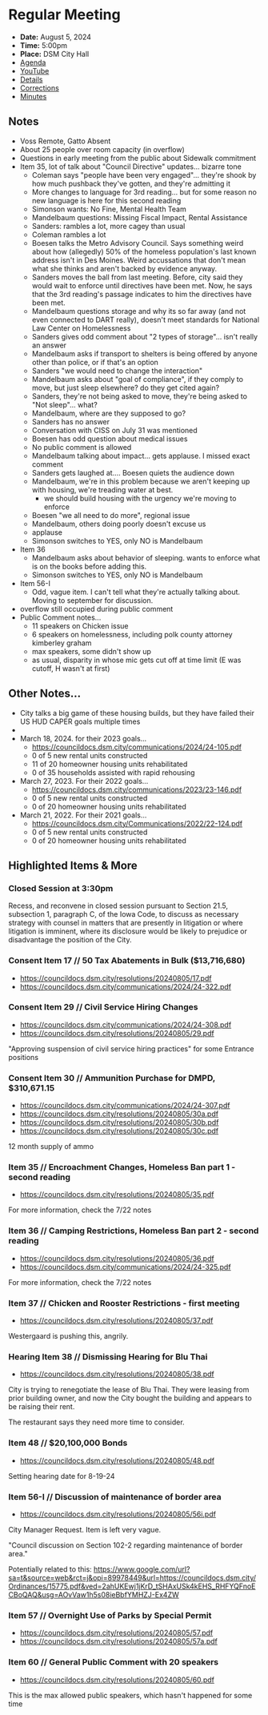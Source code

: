 # Regular Meeting

- **Date:** August 5, 2024
- **Time:** 5:00pm
- **Place:** DSM City Hall
- [Agenda](https://councildocs.dsm.city/agendas/ag20240805.pdf)
- [YouTube](https://youtube.com/live/90pgDtwpMH0)
- [Details](https://www.dsm.city/citycouncil_detail_T60_R2911.php)
- [Corrections](https://councildocs.dsm.city/corrections/20240805%20CAP.pdf)
- [Minutes](https://councildocs.dsm.city/minutes/as20240805.pdf)

## Notes

- Voss Remote, Gatto Absent
- About 25 people over room capacity (in overflow)
- Questions in early meeting from the public about Sidewalk commitment
- Item 35, lot of talk about "Council Directive" updates... bizarre tone
    - Coleman says "people have been very engaged"... they're shook by how much pushback they've gotten, and they're admitting it
    - More changes to language for 3rd reading... but for some reason no new language is here for this second reading
    - Simonson wants: No Fine, Mental Health Team
    - Mandelbaum questions: Missing Fiscal Impact, Rental Assistance
    - Sanders: rambles a lot, more cagey than usual
    - Coleman rambles a lot
    - Boesen talks the Metro Advisory Council. Says something weird about how (allegedly) 50% of the homeless population's last known address isn't in Des Moines. Weird accussations that don't mean what she thinks and aren't backed by evidence anyway.
    - Sanders moves the ball from last meeting. Before, city said they would wait to enforce until directives have been met. Now, he says that the 3rd reading's passage indicates to him the directives have been met. 
    - Mandelbaum questions storage and why its so far away (and not even connected to DART really), doesn't meet standards for National Law Center on Homelessness
    - Sanders gives odd comment about "2 types of storage"... isn't really an answer
    - Mandelbaum asks if transport to shelters is being offered by anyone other than police, or if that's an option
    - Sanders "we would need to change the interaction"
    - Mandelbaum asks about "goal of compliance", if they comply to move, but just sleep elsewhere? do they get cited again?
    - Sanders, they're not being asked to move, they're being asked to "Not sleep"... what?
    - Mandelbaum, where are they supposed to go?
    - Sanders has no answer
    - Conversation with CISS on July 31 was mentioned
    - Boesen has odd question about medical issues
    - No public comment is allowed
    - Mandelbaum talking about impact... gets applause. I missed exact comment
    - Sanders gets laughed at.... Boesen quiets the audience down
    - Mandelbaum, we're in this problem because we aren't keeping up with housing, we're treading water at best.
        - we should build housing with the urgency we're moving to enforce
    - Boesen "we all need to do more", regional issue
    - Mandelbaum, others doing poorly doesn't excuse us
    - applause
    - Simonson switches to YES, only NO is Mandelbaum
- Item 36
    - Mandelbaum asks about behavior of sleeping. wants to enforce what is on the books before adding this.
    - Simonson switches to YES, only NO is Mandelbaum
- Item 56-I
    - Odd, vague item. I can't tell what they're actually talking about. Moving to september for discussion.
- overflow still occupied during public comment
- Public Comment notes...
    - 11 speakers on Chicken issue
    - 6 speakers on homelessness, including polk county attorney kimberley graham
    - max speakers, some didn't show up
    - as usual, disparity in whose mic gets cut off at time limit (E was cutoff, H wasn't at first)

## Other Notes...

- City talks a big game of these housing builds, but they have failed their US HUD CAPER goals multiple times
-  
- March 18, 2024. for their 2023 goals...
    - https://councildocs.dsm.city/communications/2024/24-105.pdf
    - 0 of 5 new rental units constructed
    - 11 of 20 homeowner housing units rehabilitated
    - 0 of 35 households assisted with rapid rehousing
- March 27, 2023. For their 2022 goals...
    - https://councildocs.dsm.city/communications/2023/23-146.pdf
    - 0 of 5 new rental units constructed
    - 0 of 20 homeowner housing units rehabilitated
-  March 21, 2022. For their 2021 goals...
    - https://councildocs.dsm.city/Communications/2022/22-124.pdf
    - 0 of 5 new rental units constructed
    - 0 of 20 homeowner housing units rehabilitated

## Highlighted Items & More

### Closed Session at 3:30pm

Recess, and reconvene in closed session pursuant to Section 21.5, subsection 1,
paragraph C, of the Iowa Code, to discuss as necessary strategy with counsel in
matters that are presently in litigation or where litigation is imminent, where its
disclosure would be likely to prejudice or disadvantage the position of the City.

### Consent Item 17 // 50 Tax Abatements in Bulk ($13,716,680)

- https://councildocs.dsm.city/resolutions/20240805/17.pdf
- https://councildocs.dsm.city/communications/2024/24-322.pdf

### Consent Item 29 // Civil Service Hiring Changes

- https://councildocs.dsm.city/communications/2024/24-308.pdf
- https://councildocs.dsm.city/resolutions/20240805/29.pdf

"Approving suspension of civil service hiring practices" for some Entrance positions

### Consent Item 30 // Ammunition Purchase for DMPD, $310,671.15

- https://councildocs.dsm.city/communications/2024/24-307.pdf
- https://councildocs.dsm.city/resolutions/20240805/30a.pdf
- https://councildocs.dsm.city/resolutions/20240805/30b.pdf
- https://councildocs.dsm.city/resolutions/20240805/30c.pdf

12 month supply of ammo

### Item 35 // Encroachment Changes, Homeless Ban part 1 - second reading

- https://councildocs.dsm.city/resolutions/20240805/35.pdf

For more information, check the 7/22 notes

### Item 36 // Camping Restrictions, Homeless Ban part 2 - second reading

- https://councildocs.dsm.city/resolutions/20240805/36.pdf
- https://councildocs.dsm.city/communications/2024/24-325.pdf

For more information, check the 7/22 notes

### Item 37 // Chicken and Rooster Restrictions - first meeting

- https://councildocs.dsm.city/resolutions/20240805/37.pdf

Westergaard is pushing this, angrily. 

### Hearing Item 38 // Dismissing Hearing for Blu Thai

- https://councildocs.dsm.city/resolutions/20240805/38.pdf

City is trying to renegotiate the lease of Blu Thai.
They were leasing from prior building owner,
and now the City bought the building
and appears to be raising their rent.

The restaurant says they need more time to consider.

### Item 48 // $20,100,000 Bonds

- https://councildocs.dsm.city/resolutions/20240805/48.pdf

Setting hearing date for 8-19-24

### Item 56-I // Discussion of maintenance of border area

- https://councildocs.dsm.city/resolutions/20240805/56i.pdf

City Manager Request. Item is left very vague.

"Council discussion on Section 102-2 regarding maintenance of border area."

Potentially related to this: https://www.google.com/url?sa=t&source=web&rct=j&opi=89978449&url=https://councildocs.dsm.city/Ordinances/15775.pdf&ved=2ahUKEwj1jKrD_tSHAxUSk4kEHS_RHFYQFnoECBoQAQ&usg=AOvVaw1h5s08ieBbfYMHZJ-Ex4ZW

### Item 57 // Overnight Use of Parks by Special Permit

- https://councildocs.dsm.city/resolutions/20240805/57.pdf
- https://councildocs.dsm.city/resolutions/20240805/57a.pdf

### Item 60 // General Public Comment with 20 speakers

- https://councildocs.dsm.city/resolutions/20240805/60.pdf

This is the max allowed public speakers, which hasn't happened for some time
